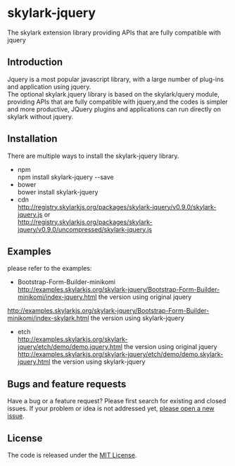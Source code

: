 # skylark-jquery
The  skylark extension library providing APIs that are fully compatible with jquery

## Introduction

Jquery is a most popular javascript library, with a large number of plug-ins and  application using jquery.  
The optional skylark.jquery library is based on the skylark/query module, providing APIs that are fully compatible with jquery,and the codes is simpler and more productive, JQuery plugins and applications can run directly on skylark without jquery.

## Installation
There are multiple ways to install the skylark-jquery library. 
- npm  
npm install skylark-jquery --save
- bower  
bower install skylark-jquery
- cdn  
http://registry.skylarkjs.org/packages/skylark-jquery/v0.9.0/skylark-jquery.js    or  
http://registry.skylarkjs.org/packages/skylark-jquery/v0.9.0/uncompressed/skylark-jquery.js 

## Examples 
please refer to the examples:
- Bootstrap-Form-Builder-minikomi  
http://examples.skylarkjs.org/skylark-jquery/Bootstrap-Form-Builder-minikomi/index-jquery.html   the version using original jquery

http://examples.skylarkjs.org/skylark-jquery/Bootstrap-Form-Builder-minikomi/index-skylark.html  the version using skylark-jquery
- etch  
http://examples.skylarkjs.org/skylark-jquery/etch/demo/demo.jquery.html   the version using original jquery
http://examples.skylarkjs.org/skylark-jquery/etch/demo/demo.skylark-jquery.html the version using skylark-jquery

## Bugs and feature requests

Have a bug or a feature request? Please first search for existing and closed issues. If your problem or idea is not addressed yet, [please open a new issue](https://github.com/skylarkjs/skylark-jquery/issues/new).

## License

The code is released under the [MIT License](https://github.com/skylarkjs/skylark-jquery/blob/master/LICENSE).


